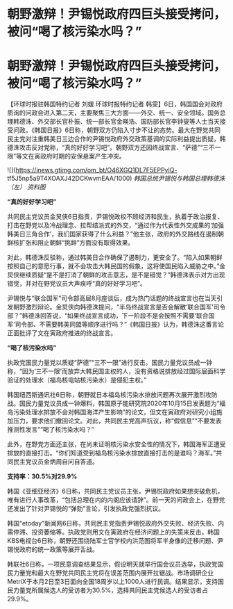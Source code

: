# 朝野激辩！尹锡悦政府四巨头接受拷问，被问“喝了核污染水吗？”

# 朝野激辩！尹锡悦政府四巨头接受拷问，被问“喝了核污染水吗？”

【环球时报驻韩国特约记者 刘媛 环球时报特约记者
韩雯】6日，韩国国会对政府质询的问政会进入第二天，主要聚焦三大方面——外交、统一、安全领域。国务总理韩德洙、外交部长官朴振、统一部长官金暎浩、国防部长官李钟燮等人士当天接受问政。《韩国日报》6日称，朝野双方仍陷入寸步不让的态势。最大在野党共同民主党对注重韩美日三边合作的尹锡悦政府外交政策基调的实际利益提出质疑，韩德洙攻击反对党称，“真的好好学习吧”。朝野双方还因终战宣言、“萨德”“三不一限”等文在寅政府时期的安保悬案产生冲突。

![](https://inews.gtimg.com/om_bt/O46XGQ1DL7F5EPPylQ-
tf5J5np5a9T4XOAXJ42DCKwvmEAA/1000) _韩国总统尹锡悦与韩国总理韩德洙（左） 资料图_

**“真的好好学习吧”**

共同民主党议员金炅侠6日指责，尹锡悦政权不顾经济和民生，执着于政治报复、打击在野党以及冷战理念、拉帮结派式的外交，“通过作为代表性外交成果的‘加强韩美日三角合作’，我们国家获得了什么利益？”他主张，政府的外交路线在遏制朝鲜核扩张和阻止朝鲜“挑衅”方面没有取得效果。

对此，韩德洙反驳称，通过韩美日合作确保了遏制力，更安全了。“陷入如果朝鲜按照自己的意愿行事，就不会攻击大韩民国的假象，这将使国民陷入威胁之中。”金炅侠继续质疑“是不是打消了朝鲜的攻击意志，是不是错觉？”韩德洙表示对方出现错觉，并对在野党议员大声疾呼“真的好好学习吧”。

尹锡悦与“联合国军”司令部高层8月座谈后，成为热门话题的终战宣言也在当天引发朝野激烈辩论。金炅侠向韩德洙提问，“半岛终战宣言是否会解散‘联合国军’司令部？”韩德洙回答说，“如果终战宣言成功，下一阶段不是会按照不需要‘联合国军’司令部、不需要韩美同盟等顺序进行吗？”《韩国日报》认为，韩德洙这番言论正面批评了文在寅政府推进的终战宣言。

**“喝了核污染水吗”**

执政党国民力量党以质疑“萨德”“三不一限”进行反击。国民力量党议员成一钟称，“因为‘三不一限’而放弃大韩民国主权的人，没有资格说排放经过国际层面科学验证的处理水（福岛核电站核污染水）是侵犯主权。”

韩国纽西斯通讯社6日称，朝野就日本福岛核污染水排放问题再次展开激烈攻防战。国民力量党议员成一钟爆料，韩国原子能研究院2020年10月15日发表题为“福岛污染处理水排放不会对韩国海洋产生影响”的论文，但文在寅政府对研究小组施加压力，要求他们撤回论文。对此，共同民主党高声抗议，称“假信息”“不要发表推测性发言”“喝了核污染水吗？”

此外，在野党方面还主张，在尚未证明核污染水安全性的情况下，韩国海军正遭受排放的直接打击。“你们知道受到福岛核污染水排放直接打击的是谁吗？海军。”共同民主党议员金炳周自问自答道。

**支持率：30.5%对29.9%**

韩国《亚细亚经济》6日称，共同民主党议员主张，尹锡悦政府如果想突破危机，唯有进行人事改革，“包括总理在内的内阁应该请辞”。前一天的问政会上，在野党还发出了针对尹锡悦的“弹劾”言论，引发执政党强烈抗议。

韩国“etoday”新闻网6日称，共同民主党指责尹锡悦政府外交失败、经济失败、内需停滞、投资萎缩等。执政党则用文在寅政府在经济问题上的失策来反击。韩国KBS电视台6日称，朝野还围绕陆军士官学校内洪范图将军半身像的迁移问题、尹锡悦政府的统一政策等展开舌战。

韩联社6日称，一项民意调查结果显示，假设明天就举行国会议员选举，执政党国民力量党和最大在野党共同民主党将在误差范围内展开拉锯战。市场调研企业MetriX于本月2日至3日面向全国18周岁以上1000人进行民调。结果显示，支持国民力量党所属候选人的受访者为30.5%，选择共同民主党候选人的受访者占29.9%。

